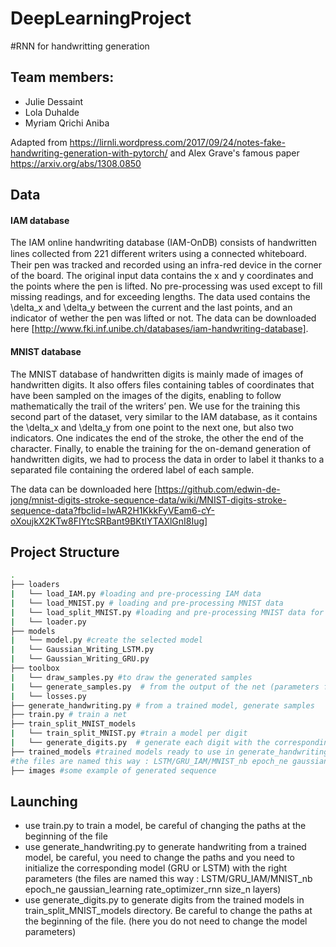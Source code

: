 # DeepLearningProject
#RNN for handwritting generation

## Team members:
- Julie Dessaint
- Lola Duhalde
- Myriam Qrichi Aniba

Adapted from https://lirnli.wordpress.com/2017/09/24/notes-fake-handwriting-generation-with-pytorch/ and Alex Grave's famous paper https://arxiv.org/abs/1308.0850

## Data

#### IAM database
The IAM online handwriting database (IAM-OnDB) consists of handwritten lines collected from 221 diﬀerent writers using a connected whiteboard. Their pen was tracked and recorded using an infra-red device in the corner of the board.
The original input data contains the x and y coordinates and the points where the pen is lifted. No pre-processing was used except to fill missing readings, and for exceeding lengths. The data used contains the \delta_x and \delta_y between the current and the last points, and an indicator of wether the pen was lifted or not.
The data can be downloaded here [http://www.fki.inf.unibe.ch/databases/iam-handwriting-database].

#### MNIST database
The MNIST database of handwritten digits is mainly made of images of handwritten digits. It also offers files containing tables of coordinates that have been sampled on the images of the digits, enabling to follow mathematically the trail of the writers’ pen.
We use for the training this second part of the dataset, very similar to the IAM database, as it contains the \delta_x and \delta_y from one point to the next one, but also two indicators. One indicates the end of the stroke, the other the end of the character.
Finally, to enable the training for the on-demand generation of handwritten digits, we had to process the data in order to label it thanks to a separated file containing the ordered label of each sample.

The data can be downloaded here [https://github.com/edwin-de-jong/mnist-digits-stroke-sequence-data/wiki/MNIST-digits-stroke-sequence-data?fbclid=IwAR2H1KkkFyVEam6-cY-oXoujkX2KTw8FIYtcSRBant9BKtIYTAXlGnI8Iug]

## Project Structure

```bash
.
├── loaders
|   └── load_IAM.py #loading and pre-processing IAM data
|   └── load_MNIST.py # loading and pre-processing MNIST data
|   └── load_split_MNIST.py #loading and pre-processing MNIST data for the train split models
|   └── loader.py
├── models
|   └── model.py #create the selected model
|   └── Gaussian_Writing_LSTM.py
|   └── Gaussian_Writing_GRU.py
├── toolbox
|   └── draw_samples.py #to draw the generated samples
|   └── generate_samples.py  # from the output of the net (parameters for a gaussian mixture model and bernoulli), generate the points
|   └── losses.py
├── generate_handwriting.py # from a trained model, generate samples
├── train.py # train a net
├── train_split_MNIST_models
|   └── train_split_MNIST.py #train a model per digit
|   └── generate_digits.py  # generate each digit with the corresponding trained model
├── trained_models #trained models ready to use in generate_handwriting.py
#the files are named this way : LSTM/GRU_IAM/MNIST_nb epoch_ne gaussian_learning rate_optimizer_rnn size_n layers
├── images #some example of generated sequence
```

## Launching

- use train.py to train a model, be careful of changing the paths at the beginning of the file
- use generate_handwriting.py to generate handwriting from a trained model, be careful, you need to change the paths and you need to initialize the corresponding model (GRU or LSTM) with the right parameters (the files are named this way : LSTM/GRU_IAM/MNIST_nb epoch_ne gaussian_learning rate_optimizer_rnn size_n layers)
- use generate_digits.py to generate digits from the trained models in train_split_MNIST_models directory. Be careful to change the paths at the beginning of the file. (here you do not need to change the model parameters)



